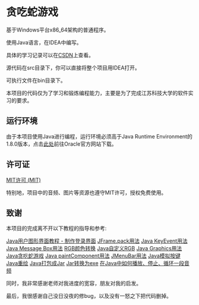 # 贪吃蛇游戏

基于Windows平台x86_64架构的普通程序。

使用Java语言，在IDEA中编写。

具体的学习记录可以在[CSDN](https://blog.csdn.net/weixin_42588702/article/details/111463298)上查看。

源代码在src目录下，你可以直接将整个项目用IDEA打开。

可执行文件在bin目录下。

本项目的代码仅为了学习和锻炼编程能力，主要是为了完成江苏科技大学的软件实习的要求。

## 运行环境

由于本项目使用Java进行编程，运行环境必须高于Java Runtime Environment的1.8.0版本，点击[此处](https://www.oracle.com/java/technologies/javase/javase-jdk8-downloads.html)前往Oracle官方网站下载。

## 许可证

[MIT许可 (MIT)](https://github.com/SertonRY/SnakeGame/blob/main/LICENSE)

特别地，项目中的音频、图片等资源也遵守MIT许可，授权免费使用。

## 致谢

本项目的完成离不开以下教程的指导和参考:

[Java用户图形界面教程 - 制作登录界面](https://www.youtube.com/watch?v=iE8tZ0hn2Ws&ab_channel=AlexLee)
[JFrame.pack用法](https://blog.csdn.net/sherlocksy/article/details/80110773)
[Java KeyEvent用法](https://www.cnblogs.com/fnlingnzb-learner/p/5954277.html)
[Java Message Box用法](https://blog.csdn.net/qs17809259715/article/details/88062414)
[RGB颜色转换](https://www.sioe.cn/yingyong/yanse-rgb-16/)
[Java自定义RGB](https://blog.csdn.net/qq_35923287/article/details/89000446)
[Java Graphics用法](https://www.cnblogs.com/donghb/p/7637990.html)
[Java贪吃蛇游戏](https://www.youtube.com/watch?v=bI6e6qjJ8JQ&list=WL&index=1&t=200s&ab_channel=BroCode)
[Java paintComponent用法](https://blog.csdn.net/sinolzeng/article/details/42025017)
[JMenuBar用法](https://blog.csdn.net/xietansheng/article/details/77151690)
[Java模拟按键](https://bbs.51cto.com/thread-1097189-1.html)
[Java重绘](https://blog.csdn.net/qq_39350172/article/details/109216844)
[Java打包成Jar](https://www.cnblogs.com/jayworld/p/9765474.html)
[Jar转换为exe](https://blog.csdn.net/qq_21808961/article/details/83002500)
[在Java中如何播放、停止、循环一段音频](https://www.youtube.com/watch?v=TErboGLHZGA&ab_channel=MaxO%27Didily)

同时，我非常感谢老师对我进度的宽容，朋友对我的启发。

最后，我很感谢自己没日没夜的修bug，以及没有一怒之下把代码删掉。